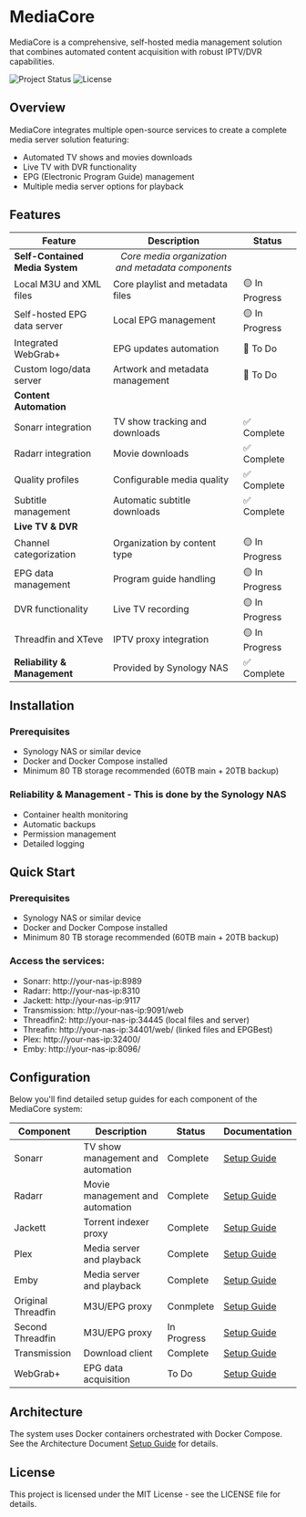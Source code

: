 # MediaCore

MediaCore is a comprehensive, self-hosted media management solution that combines automated content acquisition with robust IPTV/DVR capabilities.

![Project Status](https://img.shields.io/badge/status-beta-yellow)
![License](https://img.shields.io/badge/license-MIT-blue)

## Overview

MediaCore integrates multiple open-source services to create a complete media server solution featuring:
- Automated TV shows and movies downloads
- Live TV with DVR functionality
- EPG (Electronic Program Guide) management
- Multiple media server options for playback

## Features

| Feature | Description | Status |
|---------|-------------|--------|
| **Self-Contained Media System** | <div align="center">*Core media organization and metadata components*</div> | |
| Local M3U and XML files | Core playlist and metadata files | 🟡 In Progress |
| Self-hosted EPG data server | Local EPG management | 🟡 In Progress |
| Integrated WebGrab+ | EPG updates automation | 🔴 To Do |
| Custom logo/data server | Artwork and metadata management | 🔴 To Do |
| **Content Automation** | | |
| Sonarr integration | TV show tracking and downloads | ✅ Complete |
| Radarr integration | Movie downloads | ✅ Complete |
| Quality profiles | Configurable media quality | ✅ Complete |
| Subtitle management | Automatic subtitle downloads | ✅ Complete |
| **Live TV & DVR** | | |
| Channel categorization | Organization by content type | 🟡 In Progress |
| EPG data management | Program guide handling | 🟡 In Progress |
| DVR functionality | Live TV recording | 🟡 In Progress |
| Threadfin and XTeve | IPTV proxy integration | 🟡 In Progress |
| **Reliability & Management** | Provided by Synology NAS | ✅ Complete |

## Installation

### Prerequisites
- Synology NAS or similar device
- Docker and Docker Compose installed
- Minimum 80 TB storage recommended (60TB main + 20TB backup)


### Reliability & Management - This is done by the Synology NAS
- Container health monitoring
- Automatic backups
- Permission management
- Detailed logging

## Quick Start

### Prerequisites
- Synology NAS or similar device
- Docker and Docker Compose installed
- Minimum 80 TB storage recommended (60TB main + 20TB backup)

### Access the services:
- Sonarr: http://your-nas-ip:8989
- Radarr: http://your-nas-ip:8310
- Jackett: http://your-nas-ip:9117
- Transmission: http://your-nas-ip:9091/web
- Threadfin2: http://your-nas-ip:34445 (local files and server)
- Threafin: http://your-nas-ip:34401/web/ (linked files and EPGBest)
- Plex: http://your-nas-ip:32400/
- Emby: http://your-nas-ip:8096/

## Configuration
Below you'll find detailed setup guides for each component of the MediaCore system:

| Component | Description | Status | Documentation |
|-----------|-------------|--------|---------------|
| Sonarr | TV show management and automation | Complete | [Setup Guide](./docs/sonarr-setup.md) |
| Radarr | Movie management and automation | Complete | [Setup Guide](./docs/radarr-setup.md) |
| Jackett | Torrent indexer proxy | Complete | [Setup Guide](./docs/jackett-setup.md) |
| Plex | Media server and playback | Complete | [Setup Guide](./docs/plex-setup.md) |
| Emby | Media server and playback | Complete | [Setup Guide](./docs/emby-setup.md) |
| Original Threadfin | M3U/EPG proxy | Conmplete | [Setup Guide](./docs/threadfin-setup.md) |
| Second Threadfin | M3U/EPG proxy | In Progress | [Setup Guide](./docs/threadfin2-setup.md) |
| Transmission | Download client | Complete | [Setup Guide](./docs/transmission-setup.md) |
| WebGrab+ | EPG data acquisition | To Do | [Setup Guide](./docs/webgrab-setup.md) |

## Architecture
The system uses Docker containers orchestrated with Docker Compose. See the Architecture Document [Setup Guide](./docs/architecture.md) for details.

## License
This project is licensed under the MIT License - see the LICENSE file for details.
